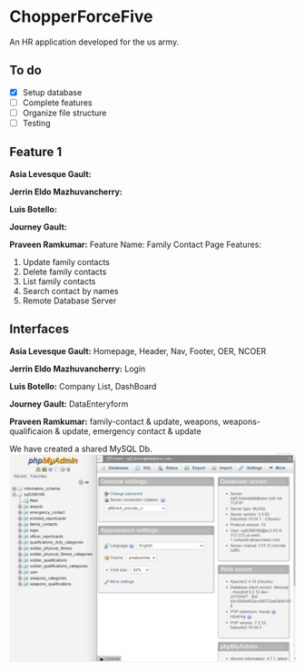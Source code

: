 # ChopperForceFive
An HR application developed for the us army.
## To do
- [x] Setup database
- [ ] Complete features
- [ ] Organize file structure
- [ ] Testing

## Feature 1
**Asia Levesque Gault:** 

**Jerrin Eldo Mazhuvancherry:** 

**Luis Botello:**  

**Journey Gault:**  

**Praveen Ramkumar:** 
Feature Name: Family Contact Page
Features: 
1. Update family contacts
2. Delete family contacts
3. List family contacts
4. Search contact by names
5. Remote Database Server

## Interfaces
**Asia Levesque Gault:** Homepage, Header, Nav, Footer, OER, NCOER

**Jerrin Eldo Mazhuvancherry:** Login

**Luis Botello:** Company List, DashBoard 

**Journey Gault:** DataEnteryform 

**Praveen Ramkumar:** family-contact & update, weapons, weapons-qualificaion & update, emergency contact & update

We have created a shared MySQL Db.
![DB](https://github.com/2021-Winter-HTTP-5202-A/ChopperForceFive/blob/main/Images/Capture.PNG)
